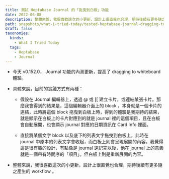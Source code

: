 ```yaml
---
title: 測試 Heptabase Journal 的「拖曳到白板」功能
date: 2022-06-08
description: 整體來說，我很喜歡這次的小更新，設計上很直覺也合理，期待後續有更多隨之產生的 workflow
path: snapshots/what-i-tried-today/tested-heptabase-journal-dragging-to-whiteboard
draft: false
taxonomies:
  kinds: 
    - What I Tried Today
  tags: 
    - Heptabase
    - Journal
---
```


* 今天 v0.152.0， Journal 功能的內測更新，提高了 dragging to whiteboard 體驗。

* 具體來說，目前的實踐方式有兩種：

  * 假設在 Journal 編輯器上，透過 @ 或 \[\[ 建立卡片，或連結某張卡片。那麼我會得到的結果是，這個編輯器介面上的 block ，本身就是一個卡片的連結，此時將這個 block 拖曳到白板上時，得到的體驗是我期待的結果，就是顯示在白板上的卡片對應到的就是 journal 裡的這個項目，且在白板會自動展開，也會顯示 journal 對應的日期資訊在 Card Info 裡面。

  * 直接將某個文字 block 以及底下的列表文字拖曳到白板上，此時在 journal 中原本的列表文字會收起，而白板上則會呈現展開的內容。我覺得這是很有趣的設計，有點像是 journal 速記完以後，他在 journal 上的意義就是一個帶有時間序的「項目」。但白板上則是重新展開的內容。

* 整體來說，我很喜歡這次的小更新，設計上很直覺也合理，期待後續有更多隨之產生的 workflow 。